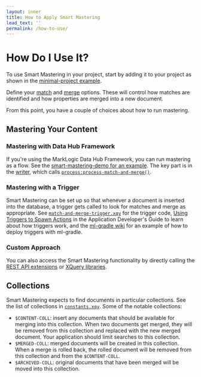 ```yaml
---
layout: inner
title: How to Apply Smart Mastering
lead_text: ''
permalink: /how-to-use/
---
```


# How Do I Use It?

To use Smart Mastering in your project, start by adding it to your project as
shown in the [minimal-project example][minproject].

Define your [match](../docs/matching-options) and [merge](../docs/merging-options)
options. These will control how matches are identified and how properties are
merged into a new document.

From this point, you have a couple of choices about how to run mastering.

## Mastering Your Content

### Mastering with Data Hub Framework

If you're using the MarkLogic Data Hub Framework, you can run mastering as a
flow. See the [smart-mastering-demo for an example][sm-demo-flow]. The key part
is in the [writer][sm-demo-flow-writer], which calls
[`process:process-match-and-merge()`][match-and-merge].

### Mastering with a Trigger

Smart Mastering can be set up so that whenever a document is inserted into the
database, a trigger gets called to look for matches and merge as appropriate.
See [`match-and-merge-trigger.xqy`][trigger] for the trigger code, [Using
Triggers to Spawn Actions][trigger-doc] in the Application Developer's Guide to
learn about how triggers work, and the [ml-gradle wiki][ml-gradle-trigger] for
an example of how to deploy triggers with ml-gradle.

### Custom Approach

You can also access the Smart Mastering functionality by directly calling the
[REST API extensions](../docs/rest) or [XQuery libraries](../docs/libraries).

## Collections

Smart Mastering expects to find documents in particular collections. See the
list of collections in [`constants.xqy`][constants]. Some of the notable
collections:
- `$CONTENT-COLL`: insert any documents that should be available for merging
into this collection. When two documents get merged, they will be removed from
this collection and replaced with the new merged document. Your application
should limit searches to this collection.
- `$MERGED-COLL`: merged documents will be created in this collection. When a
merge is rolled back, the rolled document will be removed from this collection
and from the `$CONTENT-COLL`.
- `$ARCHIVED-COLL`: original documents that have been merged will be moved into
this collection.



[minproject]: https://github.com/marklogic-community/smart-mastering-core/tree/master/examples/minimal-project
[sm-demo-flow]: https://github.com/marklogic-community/smart-mastering-demo/tree/develop/examples/smart-mastering/plugins/entities/MDM/harmonize/SmartMaster
[sm-demo-flow-writer]: https://github.com/marklogic-community/smart-mastering-demo/blob/develop/examples/smart-mastering/plugins/entities/MDM/harmonize/SmartMaster/writer/writer.xqy
[match-and-merge]: https://github.com/marklogic-community/smart-mastering-core/blob/master/src/main/ml-modules/root/com.marklogic.smart-mastering/process-records.xqy
[trigger]: https://github.com/marklogic-community/smart-mastering-core/blob/master/src/main/ml-modules/root/com.marklogic.smart-mastering/match-and-merge-trigger.xqy
[trigger-doc]: http://docs.marklogic.com/guide/app-dev/triggers#chapter
[ml-gradle-trigger]: https://github.com/marklogic-community/ml-gradle/tree/master/examples/triggers-project
[constants]: https://github.com/marklogic-community/smart-mastering-core/blob/master/src/main/ml-modules/root/com.marklogic.smart-mastering/constants.xqy
